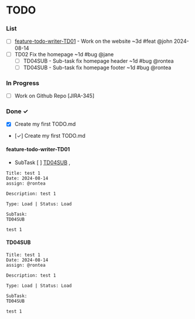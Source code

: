 # TODO
### List
- [ ] [feature-todo-writer-TD01](#feature-todo-writer-td01)  - Work on the website ~3d #feat @john 2024-08-14
- [ ] TD02 Fix the homepage ~1d #bug @jane  
  - [ ] TD04SUB - Sub-task fix homepage header ~1d #bug @rontea
  - [ ] TD04SUB - Sub-task fix homepage footer ~1d #bug @rontea

### In Progress

- [ ] Work on Github Repo [JIRA-345]  

### Done ✓

- [x] Create my first TODO.md  
- [✓] Create my first TODO.md 


#### feature-todo-writer-TD01 [](#feature-todo-writer-td01)
- SubTask [ ] [TD04SUB](#TD04SUB) , 
```plaintext
Title: test 1
Date: 2024-08-14
assign: @rontea

Description: test 1 

Type: Load | Status: Load 

SubTask:
TD04SUB 

test 1
```

#### TD04SUB [](#TD04SUB)
```plaintext
Title: test 1
Date: 2024-08-14
assign: @rontea

Description: test 1 

Type: Load | Status: Load 

SubTask:
TD04SUB 

test 1
```
